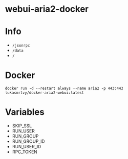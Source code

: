 # webui-aria2-docker

# Info

- `/jsonrpc`
- `/data`
- `/`

# Docker
```
docker run -d --restart always --name aria2 -p 443:443 lukasmrtvy/docker-aria2-webui:latest
```

# Variables
- SKIP_SSL
- RUN_USER
- RUN_GROUP
- RUN_GROUP_ID
- RUN_USER_ID
- RPC_TOKEN
